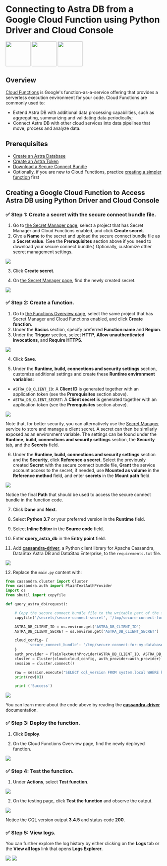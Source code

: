 # Connecting to Astra DB from a Google Cloud Function using Python Driver and Cloud Console

<p float="left">
    <img src="img/gcf-logo.png" height="80px" />
    <img src="img/python-logo.png" height="80px" />
    <img src="img/astra-db-logo.png" height="80px" />
</p>


## Overview

[Cloud Functions](https://cloud.google.com/functions) is Google's function-as-a-service offering that provides a serverless execution environment for your code. Cloud Functions are commonly used to:
- Extend Astra DB with additional data processing capabilities, such as aggregating, summarizing and validating data periodically;
- Connect Astra DB with other cloud services into data pipelines that move, process and analyze data.


## Prerequisites

- [Create an Astra Database](https://github.com/datastaxdevs/awesome-astra/wiki/Create-an-AstraDB-Instance)
- [Create an Astra Token](https://github.com/datastaxdevs/awesome-astra/wiki/Create-an-Astra-Token)
- [Download a Secure Connect Bundle](https://github.com/datastaxdevs/awesome-astra/wiki/Download-the-secure-connect-bundle)
- Optionally, if you are new to Cloud Functions, practice [creating a simpler function](https://cloud.google.com/functions/docs/quickstart-python) first


## Creating a Google Cloud Function to Access Astra DB using Python Driver and Cloud Console


### ✅ Step 1: Create a secret with the secure connect bundle file.

1. Go to [the Secret Manager page](https://console.cloud.google.com/security/secret-manager), select a project that has Secret Manager and Cloud Functions enabled, and click **Create secret**.
2. Give a **Name** to the secret and upload the secure connect bundle file as a **Secret value**. (See the **Prerequisites** section above if you need to download your secure connect bundle.) Optionally, customize other secret management settings.

<img src="img/create-secret.png" />

3. Click **Create secret**.

4. On [the Secret Manager page](https://console.cloud.google.com/security/secret-manager), find the newly created secret.

<img src="img/secret-manager.png" />



### ✅ Step 2: Create a function.

1. Go to [the Functions Overview page](https://console.cloud.google.com/functions/list), select the same project that has Secret Manager and Cloud Functions enabled, and click **Create function**.
2. Under the **Basics** section, specify preferred **Function name** and **Region**.
3. Under the **Trigger** section, select **HTTP**, **Allow unauthenticated invocations**, and **Require HTTPS**.

<img src="img/basics.png" />

4. Click **Save**.

5. Under the **Runtime, build, connections and security settings** section, customize additional settings and create these **Runtime environment variables**:

- `ASTRA_DB_CLIENT_ID`: A **Client ID** is generated together with an application token (see the **Prerequisites** section above).
- `ASTRA_DB_CLIENT_SECRET`: A **Client secret** is generated together with an application token (see the **Prerequisites** section above).

<img src="img/runtime.png" />

Note that, for better security, you can alternatively use the [Secret Manager](https://console.cloud.google.com/security/secret-manager) service to store and manage a client secret. A secret can then be similarly exposed as an environment variable. The settings can be found under the **Runtime, build, connections and security settings** section, the **Security** tab, and the **Secrets** field. 

6. Under the **Runtime, build, connections and security settings** section and the **Security**, click **Reference a secret**. Select the previously created **Secret** with the secure connect bundle file, **Grant** the service account access to the secret, if needed, use **Mounted as volume** in the **Reference method** field, and enter **secrets** in the **Mount path** field.

<img src="img/reference-secret.png" />

Notice the final **Path** that should be used to access the secure connect bundle in the function code.

7. Click **Done** and **Next**.

8. Select **Python 3.7** or your preferred version in the **Runtime** field.

9. Select **Inline Editor** in the **Source code** field.

10. Enter **query_astra_db** in the **Entry point** field.

11. Add [**cassandra-driver**](https://github.com/datastax/python-driver), a Python client library for Apache Cassandra, DataStax Astra DB and DataStax Enterprise, to the `requirements.txt` file.

<img src="img/requirements_txt.png" />

12. Replace the `main.py` content with:

```python
from cassandra.cluster import Cluster
from cassandra.auth import PlainTextAuthProvider
import os
from shutil import copyfile

def query_astra_db(request):

    # Copy the secure connect bundle file to the writable part of the file system /tmp
    copyfile('/secrets/secure-connect-secret', '/tmp/secure-connect-for-my-database.zip')

    ASTRA_DB_CLIENT_ID = os.environ.get('ASTRA_DB_CLIENT_ID')
    ASTRA_DB_CLIENT_SECRET = os.environ.get('ASTRA_DB_CLIENT_SECRET')

    cloud_config= {
          'secure_connect_bundle': '/tmp/secure-connect-for-my-database.zip'
    }
    auth_provider = PlainTextAuthProvider(ASTRA_DB_CLIENT_ID, ASTRA_DB_CLIENT_SECRET)
    cluster = Cluster(cloud=cloud_config, auth_provider=auth_provider)
    session = cluster.connect()

    row = session.execute("SELECT cql_version FROM system.local WHERE key = 'local';").one()
    print(row[0])

    print ('Success')
```

<img src="img/main_py.png" />

You can learn more about the code above by reading the [**cassandra-driver**](https://github.com/datastax/python-driver) documentation.


### ✅ Step 3: Deploy the function.

1. Click **Deploy**. 

2. On the Cloud Functions Overview page, find the newly deployed function.

<img src="img/deploy.png" />

### ✅ Step 4: Test the function.

1. Under **Actions**, select **Test function**.

<img src="img/test-function.png" />

2. On the testing page, click **Test the function** and observe the output.

<img src="img/test-results.png" />

Notice the CQL version output **3.4.5** and status code **200**.

### ✅ Step 5: View logs.

You can further explore the log history by either clicking on the **Logs** tab or the **View all logs** link that opens **Logs Explorer**.

<img src="img/logs.png" />
<img src="img/logs-explorer.png" />


